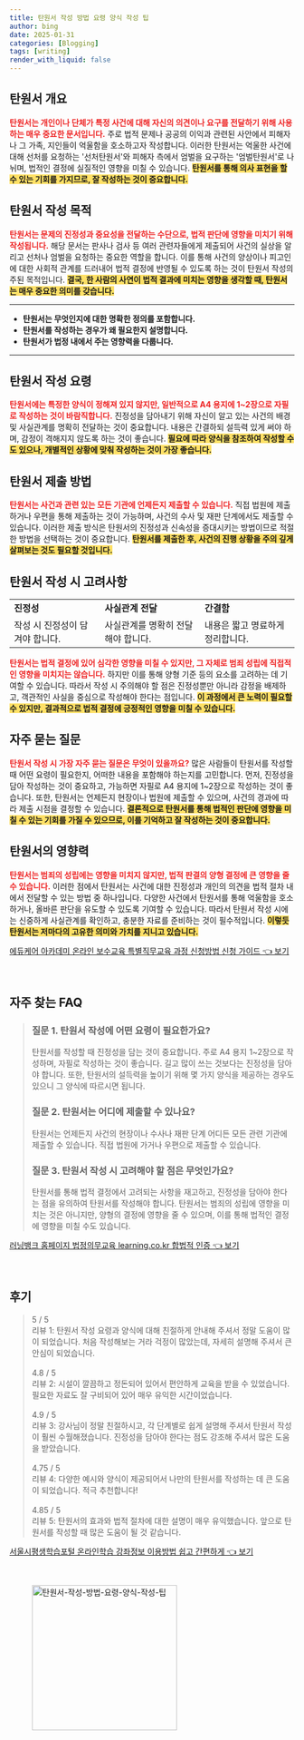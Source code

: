 ```yaml
---
title: 탄원서 작성 방법 요령 양식 작성 팁
author: bing
date: 2025-01-31
categories: [Blogging]
tags: [writing]
render_with_liquid: false
---
```



<h2 id='탄원서_개요'>탄원서 개요</h2>

<p><b><span style="color: #ee2323;">탄원서는 개인이나 단체가 특정 사건에 대해 자신의 의견이나 요구를 전달하기 위해 사용하는 매우 중요한 문서입니다.</span></b> 주로 법적 문제나 공공의 이익과 관련된 사안에서 피해자나 그 가족, 지인들이 억울함을 호소하고자 작성합니다. 이러한 탄원서는 억울한 사건에 대해 선처를 요청하는 '선처탄원서'와 피해자 측에서 엄벌을 요구하는 '엄벌탄원서'로 나뉘며, 법적인 결정에 실질적인 영향을 미칠 수 있습니다. <b><span style="background-color: #ffe066;">탄원서를 통해 의사 표현을 할 수 있는 기회를 가지므로, 잘 작성하는 것이 중요합니다.</span></b></p>

<h2 id='탄원서_작성_목적'>탄원서 작성 목적</h2>

<p><b><span style="color: #ee2323;">탄원서는 문제의 진정성과 중요성을 전달하는 수단으로, 법적 판단에 영향을 미치기 위해 작성됩니다.</span></b> 해당 문서는 판사나 검사 등 여러 관련자들에게 제출되어 사건의 실상을 알리고 선처나 엄벌을 요청하는 중요한 역할을 합니다. 이를 통해 사건의 양상이나 피고인에 대한 사회적 관계를 드러내어 법적 결정에 반영될 수 있도록 하는 것이 탄원서 작성의 주된 목적입니다. <b><span style="background-color: #ffe066;">결국, 한 사람의 사연이 법적 결과에 미치는 영향을 생각할 때, 탄원서는 매우 중요한 의미를 갖습니다.</span></b></p>

<hr />

<ul>
    <li><b>탄원서는 무엇인지에 대한 명확한 정의를 포함합니다.</b></li>
    <li><b>탄원서를 작성하는 경우가 왜 필요한지 설명합니다.</b></li>
    <li><b>탄원서가 법정 내에서 주는 영향력을 다룹니다.</b></li>
</ul>

<hr />

<h2 id='탄원서_작성_요령'>탄원서 작성 요령</h2>

<p><b><span style="color: #ee2323;">탄원서에는 특정한 양식이 정해져 있지 않지만, 일반적으로 A4 용지에 1~2장으로 자필로 작성하는 것이 바람직합니다.</span></b> 진정성을 담아내기 위해 자신이 알고 있는 사건의 배경 및 사실관계를 명확히 전달하는 것이 중요합니다. 내용은 간결하되 설득력 있게 써야 하며, 감정이 격해지지 않도록 하는 것이 좋습니다. <b><span style="background-color: #ffe066;">필요에 따라 양식을 참조하여 작성할 수도 있으나, 개별적인 상황에 맞춰 작성하는 것이 가장 좋습니다.</span></b></p>

<h2 id='탄원서_제출_방법'>탄원서 제출 방법</h2>

<p><b><span style="color: #ee2323;">탄원서는 사건과 관련 있는 모든 기관에 언제든지 제출할 수 있습니다.</span></b> 직접 법원에 제출하거나 우편을 통해 제출하는 것이 가능하며, 사건의 수사 및 재판 단계에서도 제출할 수 있습니다. 이러한 제출 방식은 탄원서의 진정성과 신속성을 증대시키는 방법이므로 적절한 방법을 선택하는 것이 중요합니다. <b><span style="background-color: #ffe066;">탄원서를 제출한 후, 사건의 진행 상황을 주의 깊게 살펴보는 것도 필요할 것입니다.</span></b></p>

<h2 id='탄원서_작성_시_고려사항'>탄원서 작성 시 고려사항</h2>

<table>
    <tr>
        <td><b>진정성</b></td>
        <td><b>사실관계 전달</b></td>
        <td><b>간결함</b></td>
    </tr>
    <tr>
        <td>작성 시 진정성이 담겨야 합니다.</td>
        <td>사실관계를 명확히 전달해야 합니다.</td>
        <td>내용은 짧고 명료하게 정리합니다.</td>
    </tr>
</table>

<p><b><span style="color: #ee2323;">탄원서는 법적 결정에 있어 심각한 영향을 미칠 수 있지만, 그 자체로 범죄 성립에 직접적인 영향을 미치지는 않습니다.</span></b> 하지만 이를 통해 양형 기준 등의 요소를 고려하는 데 기여할 수 있습니다. 따라서 작성 시 주의해야 할 점은 진정성뿐만 아니라 감정을 배제하고, 객관적인 사실을 중심으로 작성해야 한다는 점입니다. <b><span style="background-color: #ffe066;">이 과정에서 큰 노력이 필요할 수 있지만, 결과적으로 법적 결정에 긍정적인 영향을 미칠 수 있습니다.</span></b></p>

<h2 id='자주_묻는_질문'>자주 묻는 질문</h2>

<p><b><span style="color: #ee2323;">탄원서 작성 시 가장 자주 묻는 질문은 무엇이 있을까요?</span></b> 많은 사람들이 탄원서를 작성할 때 어떤 요령이 필요한지, 어떠한 내용을 포함해야 하는지를 고민합니다. 먼저, 진정성을 담아 작성하는 것이 중요하고, 가능하면 자필로 A4 용지에 1~2장으로 작성하는 것이 좋습니다. 또한, 탄원서는 언제든지 현장이나 법원에 제출할 수 있으며, 사건의 경과에 따라 제출 시점을 결정할 수 있습니다. <b><span style="background-color: #ffe066;">결론적으로 탄원서를 통해 법적인 판단에 영향을 미칠 수 있는 기회를 가질 수 있으므로, 이를 기억하고 잘 작성하는 것이 중요합니다.</span></b></p>

<h2 id='탄원서_영향력'>탄원서의 영향력</h2>

<p><b><span style="color: #ee2323;">탄원서는 범죄의 성립에는 영향을 미치지 않지만, 법적 판결의 양형 결정에 큰 영향을 줄 수 있습니다.</span></b> 이러한 점에서 탄원서는 사건에 대한 진정성과 개인의 의견을 법적 절차 내에서 전달할 수 있는 방법 중 하나입니다. 다양한 사건에서 탄원서를 통해 억울함을 호소하거나, 올바른 판단을 유도할 수 있도록 기여할 수 있습니다. 따라서 탄원서 작성 시에는 신중하게 사실관계를 확인하고, 충분한 자료를 준비하는 것이 필수적입니다. <b><span style="background-color: #ffe066;">이렇듯 탄원서는 저마다의 고유한 의미와 가치를 지니고 있습니다.</span></b></p>


<p><a class="click-button" title="에듀케어 아카데미 온라인 보수교육 특별직무교육 과정 신청방법 신청 가이드" href="https://greenforu.github.io/posts/%EC%97%90%EB%93%80%EC%BC%80%EC%96%B4-%EC%95%84%EC%B9%B4%EB%8D%B0%EB%AF%B8-%EC%98%A8%EB%9D%BC%EC%9D%B8-%EB%B3%B4%EC%88%98%EA%B5%90%EC%9C%A1-%ED%8A%B9%EB%B3%84%EC%A7%81%EB%AC%B4%EA%B5%90%EC%9C%A1-%EA%B3%BC%EC%A0%95-%EC%8B%A0%EC%B2%AD%EB%B0%A9%EB%B2%95-%EC%8B%A0%EC%B2%AD-%EA%B0%80%EC%9D%B4%EB%93%9C/" rel="dofollow">에듀케어 아카데미 온라인 보수교육 특별직무교육 과정 신청방법 신청 가이드 👈 보기</a></p><br>
<h2 id='자주_찾는_FAQ'>자주 찾는 FAQ</h2>
<div itemscope="" itemtype="https://schema.org/FAQPage">
<blockquote>
<div itemscope="" itemprop="mainEntity" itemtype="https://schema.org/Question">
<h3 itemprop="name">질문 1. 탄원서 작성에 어떤 요령이 필요한가요?</h3>
<div itemscope="" itemprop="acceptedAnswer" itemtype="https://schema.org/Answer">
<span itemprop="text">
<p>탄원서를 작성할 때 진정성을 담는 것이 중요합니다. 주로 A4 용지 1~2장으로 작성하며, 자필로 작성하는 것이 좋습니다. 길고 많이 쓰는 것보다는 진정성을 담아야 합니다. 또한, 탄원서의 설득력을 높이기 위해 몇 가지 양식을 제공하는 경우도 있으니 그 양식에 따르시면 됩니다.</p>
</span>
</div>
</div>
<div itemscope="" itemprop="mainEntity" itemtype="https://schema.org/Question">
<h3 itemprop="name">질문 2. 탄원서는 어디에 제출할 수 있나요?</h3>
<div itemscope="" itemprop="acceptedAnswer" itemtype="https://schema.org/Answer">
<span itemprop="text">
<p>탄원서는 언제든지 사건의 현장이나 수사나 재판 단계 어디든 모든 관련 기관에 제출할 수 있습니다. 직접 법원에 가거나 우편으로 제출할 수 있습니다.</p>
</span>
</div>
</div>
<div itemscope="" itemprop="mainEntity" itemtype="https://schema.org/Question">
<h3 itemprop="name">질문 3. 탄원서 작성 시 고려해야 할 점은 무엇인가요?</h3>
<div itemscope="" itemprop="acceptedAnswer" itemtype="https://schema.org/Answer">
<span itemprop="text">
<p>탄원서를 통해 법적 결정에서 고려되는 사항을 재고하고, 진정성을 담아야 한다는 점을 유의하여 탄원서를 작성해야 합니다. 탄원서는 범죄의 성립에 영향을 미치는 것은 아니지만, 양형의 결정에 영향을 줄 수 있으며, 이를 통해 법적인 결정에 영향을 미칠 수도 있습니다.</p>
</span>
</div>
</div>
</blockquote>
</div>
<p><a class="click-button" title="러닝뱅크 홈페이지 법정의무교육 learning.co.kr 합법적 인증" href="https://greenforu.github.io/posts/%EB%9F%AC%EB%8B%9D%EB%B1%85%ED%81%AC-%ED%99%88%ED%8E%98%EC%9D%B4%EC%A7%80-%EB%B2%95%EC%A0%95%EC%9D%98%EB%AC%B4%EA%B5%90%EC%9C%A1-learning.co.kr-%ED%95%A9%EB%B2%95%EC%A0%81-%EC%9D%B8%EC%A6%9D/" rel="dofollow">러닝뱅크 홈페이지 법정의무교육 learning.co.kr 합법적 인증 👈 보기</a></p><br>
<h2 id='후기'>후기</h2>
<div itemscope itemtype="https://schema.org/Product">
  <blockquote>
  <div itemprop="review" itemscope itemtype="https://schema.org/Review">
      <div itemprop="reviewRating" itemscope itemtype="https://schema.org/Rating"> <span itemprop="ratingValue">5</span> / <span itemprop="bestRating">5</span> </div>
      <span itemprop="reviewBody">리뷰 1: 탄원서 작성 요령과 양식에 대해 친절하게 안내해 주셔서 정말 도움이 많이 되었습니다. 처음 작성해보는 거라 걱정이 많았는데, 자세히 설명해 주셔서 큰 안심이 되었습니다.</span>
  </div>
  <br>
  <div itemprop="review" itemscope itemtype="https://schema.org/Review">
      <div itemprop="reviewRating" itemscope itemtype="https://schema.org/Rating"> <span itemprop="ratingValue">4.8</span> / <span itemprop="bestRating">5</span> </div>
      <span itemprop="reviewBody">리뷰 2: 시설이 깔끔하고 정돈되어 있어서 편안하게 교육을 받을 수 있었습니다. 필요한 자료도 잘 구비되어 있어 매우 유익한 시간이었습니다.</span>
  </div>
  <br>
  <div itemprop="review" itemscope itemtype="https://schema.org/Review">
      <div itemprop="reviewRating" itemscope itemtype="https://schema.org/Rating"> <span itemprop="ratingValue">4.9</span> / <span itemprop="bestRating">5</span> </div>
      <span itemprop="reviewBody">리뷰 3: 강사님이 정말 친절하시고, 각 단계별로 쉽게 설명해 주셔서 탄원서 작성이 훨씬 수월해졌습니다. 진정성을 담아야 한다는 점도 강조해 주셔서 많은 도움을 받았습니다.</span>
  </div>
  <br>
  <div itemprop="review" itemscope itemtype="https://schema.org/Review">
      <div itemprop="reviewRating" itemscope itemtype="https://schema.org/Rating"> <span itemprop="ratingValue">4.75</span> / <span itemprop="bestRating">5</span> </div>
      <span itemprop="reviewBody">리뷰 4: 다양한 예시와 양식이 제공되어서 나만의 탄원서를 작성하는 데 큰 도움이 되었습니다. 적극 추천합니다!</span>
  </div>
  <br>
  <div itemprop="review" itemscope itemtype="https://schema.org/Review">
      <div itemprop="reviewRating" itemscope itemtype="https://schema.org/Rating"> <span itemprop="ratingValue">4.85</span> / <span itemprop="bestRating">5</span> </div>
      <span itemprop="reviewBody">리뷰 5: 탄원서의 효과와 법적 절차에 대한 설명이 매우 유익했습니다. 앞으로 탄원서를 작성할 때 많은 도움이 될 것 같습니다.</span>
  </div>
  </blockquote>
</div>
<p><a class="click-button" title="서울시평생학습포털 온라인학습 강좌정보 이용방법 쉽고 간편하게" href="https://greenforu.github.io/posts/%EC%84%9C%EC%9A%B8%EC%8B%9C%ED%8F%89%EC%83%9D%ED%95%99%EC%8A%B5%ED%8F%AC%ED%84%B8-%EC%98%A8%EB%9D%BC%EC%9D%B8%ED%95%99%EC%8A%B5-%EA%B0%95%EC%A2%8C%EC%A0%95%EB%B3%B4-%EC%9D%B4%EC%9A%A9%EB%B0%A9%EB%B2%95-%EC%89%BD%EA%B3%A0-%EA%B0%84%ED%8E%B8%ED%95%98%EA%B2%8C/" rel="dofollow">서울시평생학습포털 온라인학습 강좌정보 이용방법 쉽고 간편하게 👈 보기</a></p><br>
<figure class="image"><img src="https://greenforu.github.io/assets/img/thumbnail/탄원서-작성-방법-요령-양식-작성-팁.webp" alt="탄원서-작성-방법-요령-양식-작성-팁" width="256" height="256"></figure>